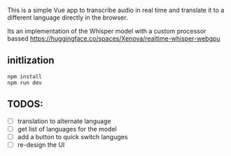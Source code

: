 
This is a simple Vue app to transcribe audio in real time and translate it to a different language directly in the browser. 

Its an implementation of the Whisper model with a custom processor bassed https://huggingface.co/spaces/Xenova/realtime-whisper-webgpu 


## initlization 
```
npm install
npm run dev
```

## TODOS: 
- [ ] translation to alternate language
- [ ] get list of languages for the model
- [ ] add a button to quick switch languges
- [ ] re-design the UI 
